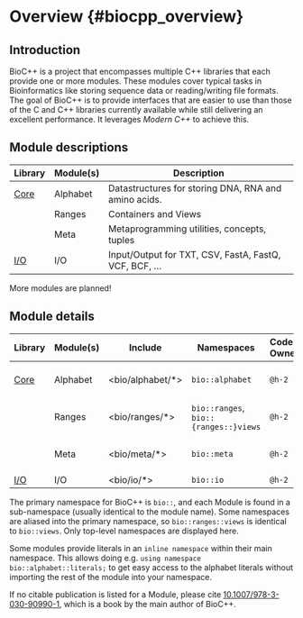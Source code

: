 # Overview {#biocpp_overview}

## Introduction

BioC++ is a project that encompasses multiple C++ libraries that each provide one or more modules. These modules cover typical tasks in Bioinformatics like storing sequence data or reading/writing file formats. The goal of BioC++ is to provide interfaces that are easier to use than those of the C and C++ libraries currently available while still delivering an excellent performance. It leverages *Modern C++* to achieve this.


## Module descriptions

| Library                                       | Module(s)  | Description                                           |
|-----------------------------------------------|------------|-------------------------------------------------------|
| [Core](https://github.com/biocpp/biocpp-core) | Alphabet   | Datastructures for storing DNA, RNA and amino acids.  |
|                                               | Ranges     | Containers and Views                                  |
|                                               | Meta       | Metaprogramming utilities, concepts, tuples           |
| [I/O](https://github.com/biocpp/biocpp-io)    | I/O        | Input/Output for TXT, CSV, FastA, FastQ, VCF, BCF, …  |


More modules are planned!

## Module details

| Library                                       | Module(s)  | Include          |Namespaces        | Code-Owner | Cite               |
|-----------------------------------------------|------------|------------------|------------------|------------|--------------------|
| [Core](https://github.com/biocpp/biocpp-core) | Alphabet   | <bio/alphabet/*> |`bio::alphabet`   | `@h-2` | [10.1007/978-3-030-90990-1](https://link.springer.com/book/10.1007/978-3-030-90990-1) |
|                                               | Ranges     | <bio/ranges/*>   | `bio::ranges`, `bio::{ranges::}views` | `@h-2` | [10.1007/978-3-030-90990-1](https://link.springer.com/book/10.1007/978-3-030-90990-1) |
|                                               | Meta       | <bio/meta/*>     |`bio::meta`       | `@h-2` | [10.1007/978-3-030-90990-1](https://link.springer.com/book/10.1007/978-3-030-90990-1) |
| [I/O](https://github.com/biocpp/biocpp-io)    | I/O        | <bio/io/*>       |`bio::io`         | `@h-2` |  |


The primary namespace for BioC++ is `bio::`, and each Module is found in a sub-namespace (usually identical to the module name). Some namespaces are aliased into the primary namespace, so `bio::ranges::views` is identical to `bio::views`. Only top-level namespaces are displayed here.

Some modules provide literals in an `inline namespace` within their main namespace. This allows doing e.g.
`using namespace bio::alphabet::literals;` to get easy access to the alphabet literals without importing the rest
of the module into your namespace.

If no citable publication is listed for a Module, please cite [10.1007/978-3-030-90990-1](https://link.springer.com/book/10.1007/978-3-030-90990-1), which is a book by the main author of BioC++.
